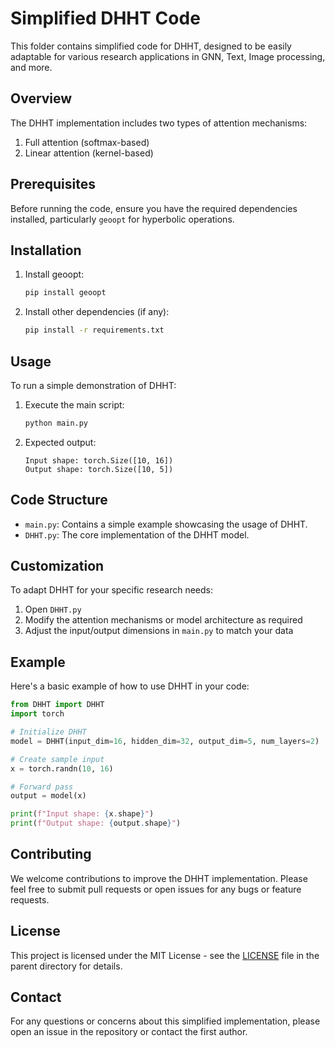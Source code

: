 # Simplified DHHT Code

This folder contains simplified code for DHHT, designed to be easily adaptable for various research applications in GNN, Text, Image processing, and more.

## Overview

The DHHT implementation includes two types of attention mechanisms:
1. Full attention (softmax-based)
2. Linear attention (kernel-based)

## Prerequisites

Before running the code, ensure you have the required dependencies installed, particularly `geoopt` for hyperbolic operations.

## Installation

1. Install geoopt:
   ```bash
   pip install geoopt
   ```

2. Install other dependencies (if any):
   ```bash
   pip install -r requirements.txt
   ```

## Usage

To run a simple demonstration of DHHT:

1. Execute the main script:
   ```bash
   python main.py
   ```

2. Expected output:
   ```
   Input shape: torch.Size([10, 16])
   Output shape: torch.Size([10, 5])
   ```

## Code Structure

- `main.py`: Contains a simple example showcasing the usage of DHHT.
- `DHHT.py`: The core implementation of the DHHT model.

## Customization

To adapt DHHT for your specific research needs:

1. Open `DHHT.py`
2. Modify the attention mechanisms or model architecture as required
3. Adjust the input/output dimensions in `main.py` to match your data

## Example

Here's a basic example of how to use DHHT in your code:

```python
from DHHT import DHHT
import torch

# Initialize DHHT
model = DHHT(input_dim=16, hidden_dim=32, output_dim=5, num_layers=2)

# Create sample input
x = torch.randn(10, 16)

# Forward pass
output = model(x)

print(f"Input shape: {x.shape}")
print(f"Output shape: {output.shape}")
```

## Contributing

We welcome contributions to improve the DHHT implementation. Please feel free to submit pull requests or open issues for any bugs or feature requests.

## License

This project is licensed under the MIT License - see the [LICENSE](../LICENSE) file in the parent directory for details.

## Contact

For any questions or concerns about this simplified implementation, please open an issue in the repository or contact the first author.
